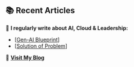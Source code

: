 ## 📚 Recent Articles
📖 **I regularly write about AI, Cloud & Leadership:**  
- [[Gen-AI Blueprint](https://github.com/shaktiamarendra/technical-articles/blob/main/Gen-AI%20Blueprint.md#unlocking-the-potential-of-generative-ai-a-strategic-blueprint)]  
- [[Solution of Problem](https://github.com/shaktiamarendra/technical-articles/blob/main/Solution%20of%20Problem.md)]  

📝 **[Visit My Blog](https://github.com/shaktiamarendra/technical-articles/tree/main)**  
